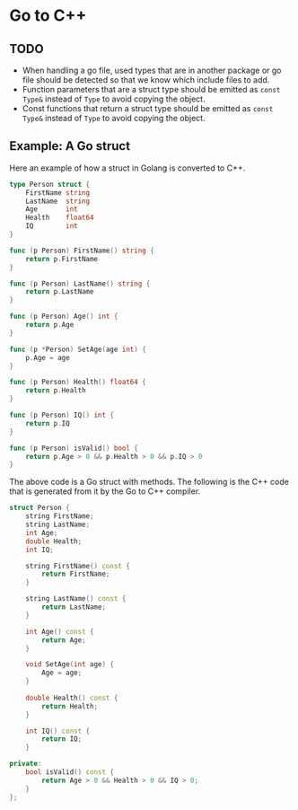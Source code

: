 # Go to C++

## TODO

- When handling a go file, used types that are in another package or go file should be detected so that we know which include files to add.
- Function parameters that are a struct type should be emitted as `const Type&` instead of `Type` to avoid copying the object.
- Const functions that return a struct type should be emitted as `const Type&` instead of `Type` to avoid copying the object.

## Example: A Go struct

Here an example of how a struct in Golang is converted to C++.

```go
type Person struct {
    FirstName string
    LastName  string
    Age       int
    Health    float64
    IQ        int
}

func (p Person) FirstName() string {
    return p.FirstName
}

func (p Person) LastName() string {
    return p.LastName
}

func (p Person) Age() int {
    return p.Age
}

func (p *Person) SetAge(age int) {
    p.Age = age
}

func (p Person) Health() float64 {
    return p.Health
}

func (p Person) IQ() int {
    return p.IQ
}

func (p Person) isValid() bool {
    return p.Age > 0 && p.Health > 0 && p.IQ > 0
}
```

The above code is a Go struct with methods. The following is the C++ code that is generated from it by the Go to C++ compiler.

```cpp
struct Person {
    string FirstName;
    string LastName;
    int Age;
    double Health;
    int IQ;

    string FirstName() const {
        return FirstName;
    }

    string LastName() const {
        return LastName;
    }

    int Age() const {
        return Age;
    }

    void SetAge(int age) {
        Age = age;
    }
    
    double Health() const {
        return Health;
    }

    int IQ() const {
        return IQ;
    }

private:
    bool isValid() const {
        return Age > 0 && Health > 0 && IQ > 0;
    }
};
```